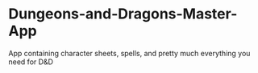 # Dungeons-and-Dragons-Master-App
App containing character sheets, spells, and pretty much everything you need for D&amp;D
